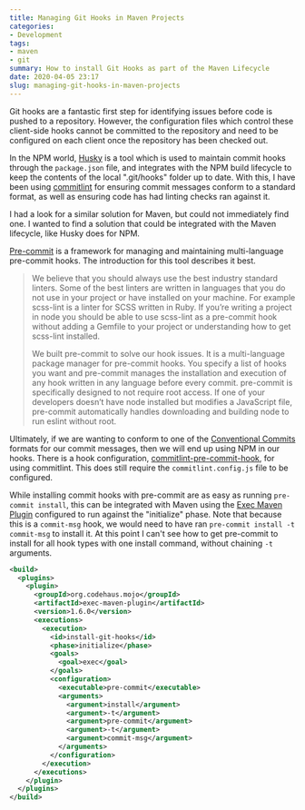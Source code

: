 ```yaml
---
title: Managing Git Hooks in Maven Projects
categories:
- Development
tags:
- maven
- git
summary: How to install Git Hooks as part of the Maven Lifecycle
date: 2020-04-05 23:17
slug: managing-git-hooks-in-maven-projects
---
```

Git hooks are a fantastic first step for identifying issues before code is pushed to a repository. However, the configuration files which control these client-side hooks cannot be committed to the repository and need to be configured on each client once the repository has been checked out. 

In the NPM world, [Husky][husky] is a tool which is used to maintain commit hooks through the `package.json` file, and integrates with the NPM build lifecycle to keep the contents of the local ".git/hooks" folder up to date. With this, I have been using [commitlint][commitlint] for ensuring commit messages conform to a standard format, as well as ensuring code has had linting checks ran against it. 

I had a look for a similar solution for Maven, but could not immediately find one. I wanted to find a solution that could be integrated with the Maven lifecycle, like Husky does for NPM. 

<!--more-->

[Pre-commit][precommit] is a framework for managing and maintaining multi-language pre-commit hooks. The introduction for this tool describes it best. 

> We believe that you should always use the best industry standard linters. Some of the best linters are written in languages that you do not use in your project or have installed on your machine. For example scss-lint is a linter for SCSS written in Ruby. If you’re writing a project in node you should be able to use scss-lint as a pre-commit hook without adding a Gemfile to your project or understanding how to get scss-lint installed.
> 
> We built pre-commit to solve our hook issues. It is a multi-language package manager for pre-commit hooks. You specify a list of hooks you want and pre-commit manages the installation and execution of any hook written in any language before every commit. pre-commit is specifically designed to not require root access. If one of your developers doesn’t have node installed but modifies a JavaScript file, pre-commit automatically handles downloading and building node to run eslint without root.

Ultimately, if we are wanting to conform to one of the [Conventional Commits][conventionalcommits] formats for our commit messages, then we will end up using NPM in our hooks. There is a hook configuration, [commitlint-pre-commit-hook][commitlint-pre-commit-hook], for using commitlint. This does still require the `commitlint.config.js` file to be configured. 

While installing commit hooks with pre-commit are as easy as running `pre-commit install`, this can be integrated with Maven using the [Exec Maven Plugin][exec-maven-plugin] configured to run against the "initialize" phase. Note that because this is a `commit-msg` hook, we would need to have ran `pre-commit install -t commit-msg` to install it. At this point I can't see how to get pre-commit to install for all hook types with one install command, without chaining `-t` arguments. 

~~~ xml
<build>
  <plugins>
    <plugin>
      <groupId>org.codehaus.mojo</groupId>
      <artifactId>exec-maven-plugin</artifactId>
      <version>1.6.0</version>
      <executions>
        <execution>
          <id>install-git-hooks</id>
          <phase>initialize</phase>
          <goals>
            <goal>exec</goal>
          </goals>
          <configuration>
            <executable>pre-commit</executable>
            <arguments>
              <argument>install</argument>
              <argument>-t</argument>
              <argument>pre-commit</argument>
              <argument>-t</argument>
              <argument>commit-msg</argument>
            </arguments>
          </configuration>
        </execution>
      </executions>
    </plugin>
  </plugins>
</build>
~~~

[commitlint]: https://commitlint.js.org "commitlint - Lint commit messages"
[conventionalcommits]: https://www.conventionalcommits.org "Conventional Commits"
[husky]: https://github.com/typicode/husky "typicode/husky: Git hooks made easy!"

[precommit]: https://pre-commit.com "pre-commit"

[commitlint-pre-commit-hook]: https://github.com/alessandrojcm/commitlint-pre-commit-hook "alessandrojcm/commitlint-pre-commit-hook: A pre-commit hook for commitlint"

[exec-maven-plugin]: https://www.mojohaus.org/exec-maven-plugin/   "Exec Maven Plugin – Introduction"
